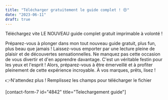 ```yaml
---
title: "Télécharger gratuitement le guide complet ! 😍"
date: "2023-06-11"
draft: true
---
```


Téléchargez vite LE NOUVEAU guide complet gratuit imprimable à volonté !

Préparez-vous à plonger dans mon tout nouveau guide gratuit, plus fun, plus beau que jamais ! Laissez-vous emporter par une lecture pleine de plaisir et de découvertes sensationnelles. Ne manquez pas cette occasion de vous divertir et d'en apprendre davantage. C'est un véritable festin pour les yeux et l'esprit ! Alors, préparez-vous à être émerveillé et à profiter pleinement de cette expérience incroyable. À vos marques, prêts, lisez !

👉N'attendez plus ! Remplissez les champs pour télécharger le fichier

\[contact-form-7 id="4842" title="Telechargement guide"\]

